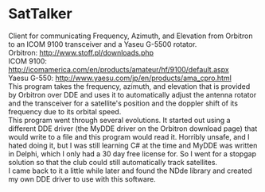 # SatTalker  
Client for communicating Frequency, Azimuth, and Elevation from Orbitron to an ICOM 9100 transceiver and a Yaseu G-5500 rotator.  
Orbitron: http://www.stoff.pl/downloads.php  
ICOM 9100: http://icomamerica.com/en/products/amateur/hf/9100/default.aspx  
Yaesu G-550: http://www.yaesu.com/jp/en/products/ama_cpro.html  
This program takes the frequency, azimuth, and elevation that is provided by Orbitron over DDE and uses it to automatically adjust the antenna rotator and the transceiver for a satellite's position and the doppler shift of its frequency due to its orbital speed.  
This program went through several evolutions. It started out using a different DDE driver (the MyDDE driver on the Orbitron download page) that would write to a file and this program would read it. Horribly unsafe, and I hated doing it, but I was still learning C# at the time and MyDDE was written in Delphi, which I only had a 30 day free license for. So I went for a stopgap solution so that the club could still automatically track satellites.  
I came back to it a little while later and found the NDde library and created my own DDE driver to use with this software.
